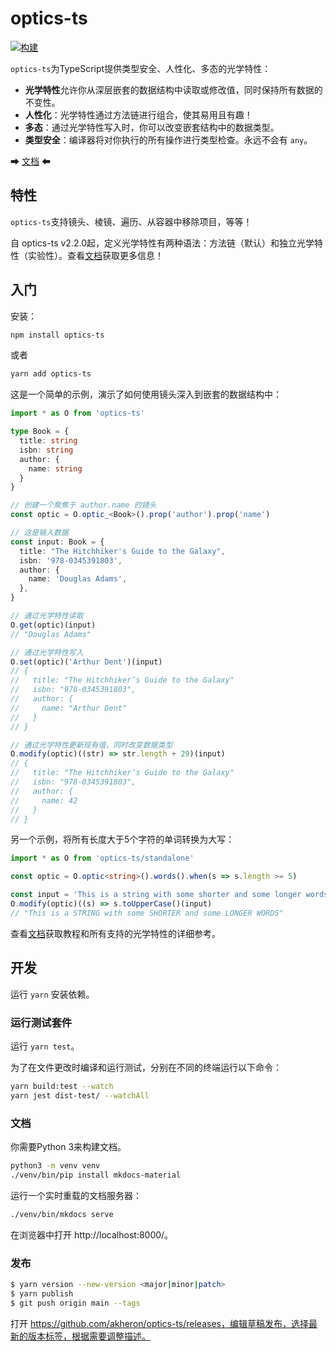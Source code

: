 # optics-ts

[![构建](https://github.com/akheron/optics-ts/workflows/tests/badge.svg)](https://github.com/akheron/optics-ts/actions/workflows/tests.yml)

`optics-ts`为TypeScript提供类型安全、人性化、多态的光学特性：

- **光学特性**允许你从深层嵌套的数据结构中读取或修改值，同时保持所有数据的不变性。
- **人性化**：光学特性通过方法链进行组合，使其易用且有趣！
- **多态**：通过光学特性写入时，你可以改变嵌套结构中的数据类型。
- **类型安全**：编译器将对你执行的所有操作进行类型检查。永远不会有 `any`。

➡ [文档](https://akheron.github.io/optics-ts) ⬅

## 特性

`optics-ts`支持镜头、棱镜、遍历、从容器中移除项目，等等！

自 optics-ts v2.2.0起，定义光学特性有两种语法：方法链（默认）和独立光学特性（实验性）。查看[文档](https://akheron.github.io/optics-ts)获取更多信息！

## 入门

安装：

```bash
npm install optics-ts
```

或者

```bash
yarn add optics-ts
```

这是一个简单的示例，演示了如何使用镜头深入到嵌套的数据结构中：

```typescript
import * as O from 'optics-ts'

type Book = {
  title: string
  isbn: string
  author: {
    name: string
  }
}

// 创建一个聚焦于 author.name 的镜头
const optic = O.optic_<Book>().prop('author').prop('name')

// 这是输入数据
const input: Book = {
  title: "The Hitchhiker's Guide to the Galaxy",
  isbn: '978-0345391803',
  author: {
    name: 'Douglas Adams',
  },
}

// 通过光学特性读取
O.get(optic)(input)
// "Douglas Adams"

// 通过光学特性写入
O.set(optic)('Arthur Dent')(input)
// {
//   title: "The Hitchhiker’s Guide to the Galaxy"
//   isbn: "978-0345391803",
//   author: {
//     name: "Arthur Dent"
//   }
// }

// 通过光学特性更新现有值，同时改变数据类型
O.modify(optic)((str) => str.length + 29)(input)
// {
//   title: "The Hitchhiker’s Guide to the Galaxy"
//   isbn: "978-0345391803",
//   author: {
//     name: 42
//   }
// }
```

另一个示例，将所有长度大于5个字符的单词转换为大写：

```typescript
import * as O from 'optics-ts/standalone'

const optic = O.optic<string>().words().when(s => s.length >= 5)

const input = 'This is a string with some shorter and some longer words'
O.modify(optic)((s) => s.toUpperCase()(input)
// "This is a STRING with some SHORTER and some LONGER WORDS"
```

查看[文档](https://akheron.github.io/optics-ts)获取教程和所有支持的光学特性的详细参考。

## 开发

运行 `yarn` 安装依赖。

### 运行测试套件

运行 `yarn test`。

为了在文件更改时编译和运行测试，分别在不同的终端运行以下命令：

```bash
yarn build:test --watch
yarn jest dist-test/ --watchAll
```

### 文档

你需要Python 3来构建文档。

```bash
python3 -m venv venv
./venv/bin/pip install mkdocs-material
```

运行一个实时重载的文档服务器：

```bash
./venv/bin/mkdocs serve
```

在浏览器中打开 http://localhost:8000/。

### 发布

```bash
$ yarn version --new-version <major|minor|patch>
$ yarn publish
$ git push origin main --tags
```

打开 https://github.com/akheron/optics-ts/releases，编辑草稿发布，选择最新的版本标签，根据需要调整描述。
